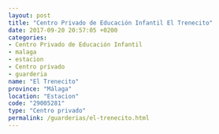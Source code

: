 ```yaml
---
layout: post
title: "Centro Privado de Educación Infantil El Trenecito"
date: 2017-09-20 20:57:05 +0200
categories:
- Centro Privado de Educación Infantil
- malaga
- estacion
- Centro privado
- guarderia
name: "El Trenecito"
province: "Málaga"
location: "Estacion"
code: "29005281"
type: "Centro privado"
permalink: /guarderias/el-trenecito.html
---
```

